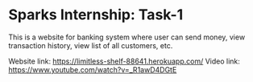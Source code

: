 # Sparks Internship: Task-1
This is a website for banking system where user can send money, view transaction history, view list of all customers, etc.


Website link: https://limitless-shelf-88641.herokuapp.com/
Video link: https://www.youtube.com/watch?v=_R1awD4DGtE

